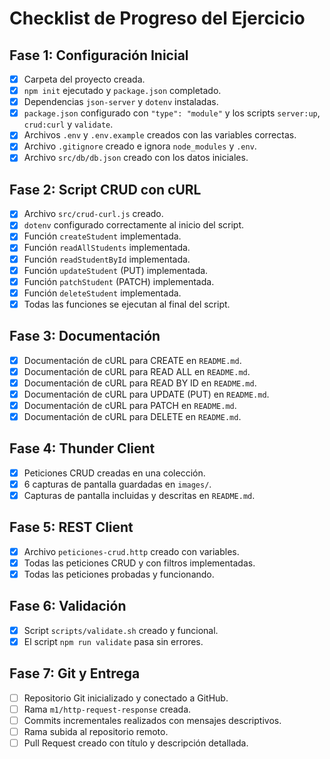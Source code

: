 # Checklist de Progreso del Ejercicio

## Fase 1: Configuración Inicial
- [x] Carpeta del proyecto creada.
- [x] `npm init` ejecutado y `package.json` completado.
- [x] Dependencias `json-server` y `dotenv` instaladas.
- [x] `package.json` configurado con `"type": "module"` y los scripts `server:up`, `crud:curl` y `validate`.
- [x] Archivos `.env` y `.env.example` creados con las variables correctas.
- [x] Archivo `.gitignore` creado e ignora `node_modules` y `.env`.
- [x] Archivo `src/db/db.json` creado con los datos iniciales.

## Fase 2: Script CRUD con cURL
- [x] Archivo `src/crud-curl.js` creado.
- [x] `dotenv` configurado correctamente al inicio del script.
- [x] Función `createStudent` implementada.
- [x] Función `readAllStudents` implementada.
- [x] Función `readStudentById` implementada.
- [x] Función `updateStudent` (PUT) implementada.
- [x] Función `patchStudent` (PATCH) implementada.
- [x] Función `deleteStudent` implementada.
- [x] Todas las funciones se ejecutan al final del script.

## Fase 3: Documentación
- [x] Documentación de cURL para CREATE en `README.md`.
- [x] Documentación de cURL para READ ALL en `README.md`.
- [x] Documentación de cURL para READ BY ID en `README.md`.
- [x] Documentación de cURL para UPDATE (PUT) en `README.md`.
- [x] Documentación de cURL para PATCH en `README.md`.
- [x] Documentación de cURL para DELETE en `README.md`.

## Fase 4: Thunder Client
- [x] Peticiones CRUD creadas en una colección.
- [x] 6 capturas de pantalla guardadas en `images/`.
- [x] Capturas de pantalla incluidas y descritas en `README.md`.

## Fase 5: REST Client
- [x] Archivo `peticiones-crud.http` creado con variables.
- [x] Todas las peticiones CRUD y con filtros implementadas.
- [x] Todas las peticiones probadas y funcionando.

## Fase 6: Validación
- [x] Script `scripts/validate.sh` creado y funcional.
- [x] El script `npm run validate` pasa sin errores.

## Fase 7: Git y Entrega
- [ ] Repositorio Git inicializado y conectado a GitHub.
- [ ] Rama `m1/http-request-response` creada.
- [ ] Commits incrementales realizados con mensajes descriptivos.
- [ ] Rama subida al repositorio remoto.
- [ ] Pull Request creado con título y descripción detallada.